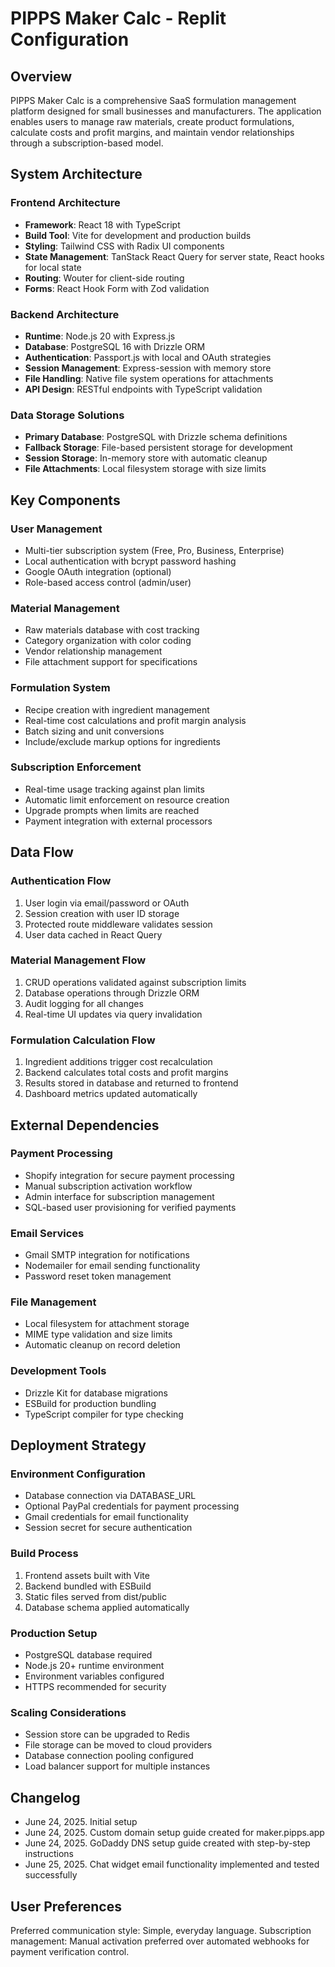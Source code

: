 # PIPPS Maker Calc - Replit Configuration

## Overview

PIPPS Maker Calc is a comprehensive SaaS formulation management platform designed for small businesses and manufacturers. The application enables users to manage raw materials, create product formulations, calculate costs and profit margins, and maintain vendor relationships through a subscription-based model.

## System Architecture

### Frontend Architecture
- **Framework**: React 18 with TypeScript
- **Build Tool**: Vite for development and production builds
- **Styling**: Tailwind CSS with Radix UI components
- **State Management**: TanStack React Query for server state, React hooks for local state
- **Routing**: Wouter for client-side routing
- **Forms**: React Hook Form with Zod validation

### Backend Architecture
- **Runtime**: Node.js 20 with Express.js
- **Database**: PostgreSQL 16 with Drizzle ORM
- **Authentication**: Passport.js with local and OAuth strategies
- **Session Management**: Express-session with memory store
- **File Handling**: Native file system operations for attachments
- **API Design**: RESTful endpoints with TypeScript validation

### Data Storage Solutions
- **Primary Database**: PostgreSQL with Drizzle schema definitions
- **Fallback Storage**: File-based persistent storage for development
- **Session Storage**: In-memory store with automatic cleanup
- **File Attachments**: Local filesystem storage with size limits

## Key Components

### User Management
- Multi-tier subscription system (Free, Pro, Business, Enterprise)
- Local authentication with bcrypt password hashing
- Google OAuth integration (optional)
- Role-based access control (admin/user)

### Material Management
- Raw materials database with cost tracking
- Category organization with color coding
- Vendor relationship management
- File attachment support for specifications

### Formulation System
- Recipe creation with ingredient management
- Real-time cost calculations and profit margin analysis
- Batch sizing and unit conversions
- Include/exclude markup options for ingredients

### Subscription Enforcement
- Real-time usage tracking against plan limits
- Automatic limit enforcement on resource creation
- Upgrade prompts when limits are reached
- Payment integration with external processors

## Data Flow

### Authentication Flow
1. User login via email/password or OAuth
2. Session creation with user ID storage
3. Protected route middleware validates session
4. User data cached in React Query

### Material Management Flow
1. CRUD operations validated against subscription limits
2. Database operations through Drizzle ORM
3. Audit logging for all changes
4. Real-time UI updates via query invalidation

### Formulation Calculation Flow
1. Ingredient additions trigger cost recalculation
2. Backend calculates total costs and profit margins
3. Results stored in database and returned to frontend
4. Dashboard metrics updated automatically

## External Dependencies

### Payment Processing
- Shopify integration for secure payment processing
- Manual subscription activation workflow
- Admin interface for subscription management
- SQL-based user provisioning for verified payments

### Email Services
- Gmail SMTP integration for notifications
- Nodemailer for email sending functionality
- Password reset token management

### File Management
- Local filesystem for attachment storage
- MIME type validation and size limits
- Automatic cleanup on record deletion

### Development Tools
- Drizzle Kit for database migrations
- ESBuild for production bundling
- TypeScript compiler for type checking

## Deployment Strategy

### Environment Configuration
- Database connection via DATABASE_URL
- Optional PayPal credentials for payment processing
- Gmail credentials for email functionality
- Session secret for secure authentication

### Build Process
1. Frontend assets built with Vite
2. Backend bundled with ESBuild
3. Static files served from dist/public
4. Database schema applied automatically

### Production Setup
- PostgreSQL database required
- Node.js 20+ runtime environment
- Environment variables configured
- HTTPS recommended for security

### Scaling Considerations
- Session store can be upgraded to Redis
- File storage can be moved to cloud providers
- Database connection pooling configured
- Load balancer support for multiple instances

## Changelog

- June 24, 2025. Initial setup
- June 24, 2025. Custom domain setup guide created for maker.pipps.app
- June 24, 2025. GoDaddy DNS setup guide created with step-by-step instructions
- June 25, 2025. Chat widget email functionality implemented and tested successfully

## User Preferences

Preferred communication style: Simple, everyday language.
Subscription management: Manual activation preferred over automated webhooks for payment verification control.